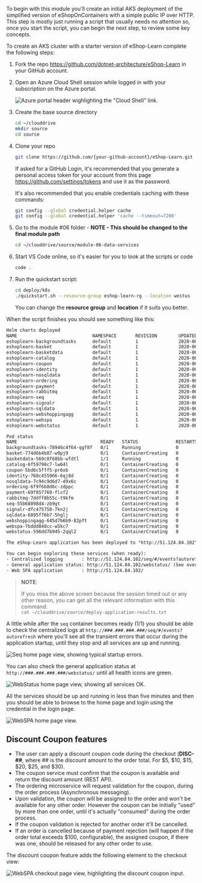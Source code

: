 To begin with this module you'll create an initial AKS deployment of the simplified version of eShopOnContainers with a simple public IP over HTTP. This step is mostly just running a script that usually needs no attention so, once you start the script, you can begin the next step, to review some key concepts.

To create an AKS cluster with a starter version of eShop-Learn complete the following steps:

1. Fork the repo <https://github.com/dotnet-architecture/eShop-Learn> in your GitHub account.

2. Open an Azure Cloud Shell session while logged in with your subscription on the Azure portal.

    ![Azure portal header wighlighting the "Cloud Shell" link.](media/open-azure-cloud-shell.png)

3. Create the base source directory

    ```bash
    cd ~/clouddrive
    mkdir source
    cd source
    ```

4. Clone your repo

    ```bash
    git clone https://github.com/{your-github-account}/eShop-Learn.git
    ```

    If asked for a GitHub Login, it's recommended that you generate a personal access token for your account from this page <https://github.com/settings/tokens> and use it as the password.

    It's also recommended that you enable credentials caching with these commands:

    ```bash
    git config --global credential.helper cache
    git config --global credential.helper 'cache --timeout=7200'
    ```

5. Go to the module #06 folder - **NOTE - This should be changed to the final module path**

    ```bash
    cd ~/clouddrive/source/module-06-data-services
    ```

6. Start VS Code online, so it's easier for you to look at the scripts or code

    ```bash
    code .
    ```

7. Run the quickstart script:

    ```bash
    cd deploy/k8s
    ./quickstart.sh --resource-group eshop-learn-rg --location westus
    ```

    You can change the **resource group** and **location** if it suits you better.

When the script finishes you should see something like this:

```txt
Helm charts deployed
NAME                            NAMESPACE       REVISION        UPDATED                                 STATUS         CHART                    APP VERSION
eshoplearn-backgroundtasks      default         1               2020-06-10 17:14:34.2354515 +0100 BST   deployed       backgroundtasks-0.1.0    1.0.0
eshoplearn-basket               default         1               2020-06-10 17:14:36.5080041 +0100 BST   deployed       basket-0.1.0             1.0.0
eshoplearn-basketdata           default         1               2020-06-10 17:14:38.4985338 +0100 BST   deployed       basketdata-0.1.0         1.0.0
eshoplearn-catalog              default         1               2020-06-10 17:14:40.6579297 +0100 BST   deployed       catalog-0.1.0            1.0.0
eshoplearn-coupon               default         1               2020-06-10 17:14:42.5984986 +0100 BST   deployed       coupon-0.1.0             1.0.0
eshoplearn-identity             default         1               2020-06-10 17:14:44.8502929 +0100 BST   deployed       identity-0.1.0           1.0.0
eshoplearn-nosqldata            default         1               2020-06-10 17:14:47.0955346 +0100 BST   deployed       nosqldata-0.1.0          1.0.0
eshoplearn-ordering             default         1               2020-06-10 17:14:49.0495894 +0100 BST   deployed       ordering-0.1.0           1.0.0
eshoplearn-payment              default         1               2020-06-10 17:14:51.336031 +0100 BST    deployed       payment-0.1.0            1.0.0
eshoplearn-rabbitmq             default         1               2020-06-10 17:14:53.3890533 +0100 BST   deployed       rabbitmq-0.1.0           1.0.0
eshoplearn-seq                  default         1               2020-06-10 17:14:55.1297461 +0100 BST   deployed       seq-0.1.0                1.0.0
eshoplearn-signalr              default         1               2020-06-10 17:14:57.2937766 +0100 BST   deployed       signalr-0.1.0            1.0.0
eshoplearn-sqldata              default         1               2020-06-10 17:14:59.5705215 +0100 BST   deployed       sqldata-0.1.0            1.0.0
eshoplearn-webshoppingagg       default         1               2020-06-10 17:15:01.7092263 +0100 BST   deployed       webshoppingagg-0.1.0     1.0.0
eshoplearn-webspa               default         1               2020-06-10 17:15:03.9433526 +0100 BST   deployed       webspa-0.1.0             1.0.0
eshoplearn-webstatus            default         1               2020-06-10 17:15:06.0316249 +0100 BST   deployed       webstatus-0.1.0          1.0.0

Pod status
NAME                               READY   STATUS              RESTARTS   AGE
backgroundtasks-78946c4f64-qgf8f   0/1     Running             0          33s
basket-774d6b4b87-w9pj9            0/1     ContainerCreating   0          31s
basketdata-569c8f68bb-wfdtl        1/1     Running             0          29s
catalog-6f59798c7-lw64l            0/1     ContainerCreating   0          27s
coupon-5bd6c5fff5-pr6xb            0/1     ContainerCreating   0          25s
identity-768c455966-6qj8d          0/1     ContainerCreating   0          22s
nosqldata-7c94c9d6d7-d9x6c         0/1     ContainerCreating   0          20s
ordering-6f9f6b8d6c-zdppc          0/1     ContainerCreating   0          18s
payment-69f857769-flsf2            0/1     ContainerCreating   0          16s
rabbitmq-7ddff8b55c-t9kfm          0/1     ContainerCreating   0          14s
seq-55b68898d4-zb9gt               0/1     ContainerCreating   0          12s
signalr-dfc475758-7kn2j            0/1     ContainerCreating   0          10s
sqldata-6895f76b7-5hglj            0/1     ContainerCreating   0          8s
webshoppingagg-645d7b6b9-82pft     0/1     ContainerCreating   0          5s
webspa-7bddd848cc-w5kc7            0/1     ContainerCreating   0          3s
webstatus-596dd7b945-2qql2         0/1     ContainerCreating   0          1s

The eShop-Learn application has been deployed to "http://51.124.84.102" (IP: 51.124.84.102).

You can begin exploring these services (when ready):
- Centralized logging       : http://51.124.84.102/seq/#/events?autorefresh (See transient failures during startup)
- General application status: http://51.124.84.102/webstatus/ (See overall service status)
- Web SPA application       : http://51.124.84.102/
```

> **NOTE**:
>
> If you miss the above screen because the session timed out or any other reason, you can get all the relevant information with this command: \
> `cat ~/clouddrive/source/deploy-application-results.txt`

A little while after the `seq` container becomes ready (1/1) you should be able to check the centralized logs at `http://###.###.###.###/seq/#/events?autorefresh` where you'll see all the transient errors that occur during the application startup, until they stop and all services are up and running.

![Seq home page view, showing typical startup errors.](media/startup-errors-logging.png)

You can also check the general application status at `http://###.###.###.###/webstatus/` until all health icons are green.

![WebStatus home page view, showing all services OK.](media/eshop-learn-webstatus.png)

All the services should be up and running in less than five minutes and then you should be able to browse to the home page and login using the credential in the login page.

![WebSPA home page view.](media/home-page.png)

## Discount Coupon features

- The user can apply a discount coupon code during the checkout (**DISC-##**, where ## is the discount amount to the order total. For $5, $10, $15, $20, $25, and $30).
- The coupon service must confirm that the coupon is available and return the discount amount (REST API).
- The ordering microservice will request validation for the coupon, during the order process (Asynchronous messaging).
- Upon validation, the coupon will be assigned to the order and won't be available for any other order. However the coupon can be initially "used" by more than one order, until it's actually "consumed" during the order process.
- If the coupon validation is rejected for another order it'll be cancelled.
- If an order is cancelled because of payment rejection (will happen if the order total exceeds $100, configurable), the assigned coupon, if there was one, should be released for any other order to use.

The discount coupon feature adds the following element to the checkout view:

![WebSPA checkout page view, highlighting the discount coupon input.](media/discount-coupon-feature.png)
